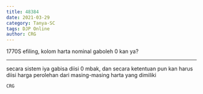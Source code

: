 ```yaml
---
title: 48384
date: 2021-03-29
category: Tanya-SC
tags: DJP Online
author: CRG
---
```


1770S efiling, kolom harta nominal gaboleh 0 kan ya?

---

secara sistem iya gabisa diisi 0 mbak, dan secara ketentuan pun kan harus diisi harga perolehan dari masing-masing harta yang dimiliki

`CRG`
